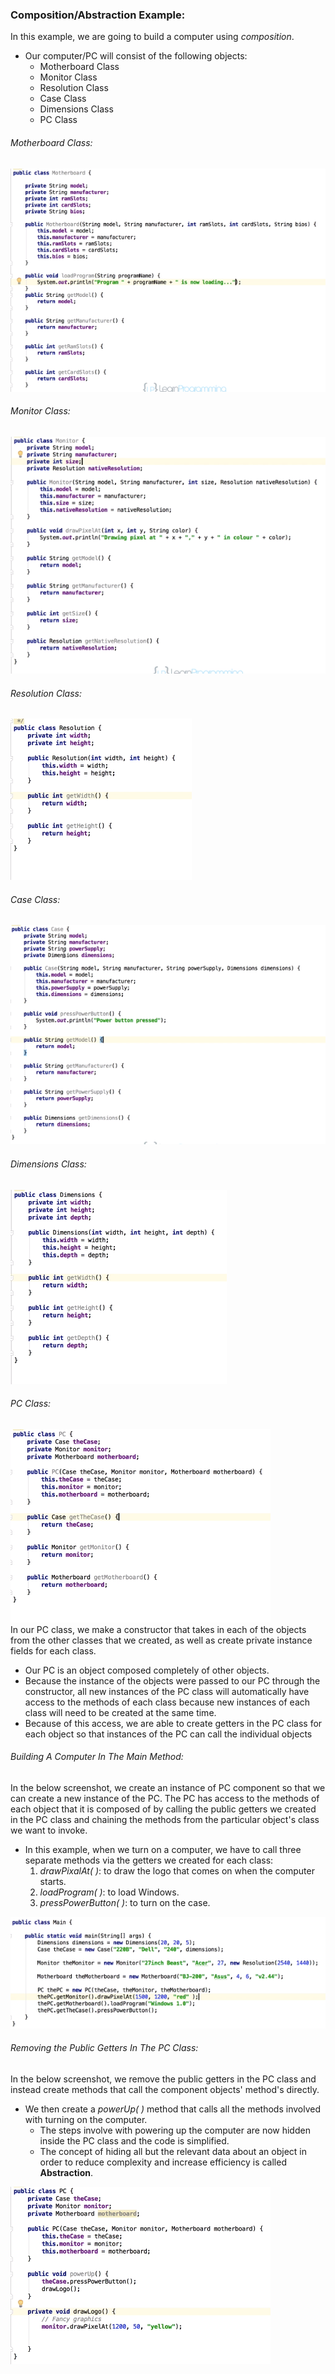### Composition/Abstraction Example:  
In this example, we are going to build a computer using *composition*.
* Our computer/PC will consist of the following objects:
  * Motherboard Class
  * Monitor Class
  * Resolution Class
  * Case Class
  * Dimensions Class
  * PC Class

###### Motherboard Class:  
![](Images/2019-11-26-16-12-22.png) 

###### Monitor Class:  
![](Images/2019-11-26-16-10-42.png)  

###### Resolution Class:  
![](Images/2019-11-26-16-14-41.png)

###### Case Class:
![](Images/2019-11-26-16-07-44.png)

###### Dimensions Class:   
![](Images/2019-11-26-16-13-38.png)

###### PC Class:
![](Images/2019-11-26-16-09-50.png)  
In our PC class, we make a constructor that takes in each of the objects from the other classes that we created, as well as create private instance fields for each class.  
* Our PC is an object composed completely of other objects.
* Because the instance of the objects were passed to our PC through the constructor, all new instances of the PC class will automatically have access to the methods of each class because new instances of each class will need to be created at the same time.
* Because of this access, we are able to create getters in the PC class for each object so that instances of the PC can call the individual objects



###### Building A Computer In The Main Method:  
In the below screenshot, we  create an instance of PC component so that we can create a new instance of the PC. The PC has access to the methods of each object that it is composed of by calling the public getters we created in the PC class and chaining the methods from the particular object's class we want to invoke. 
* In this example, when we turn on a computer, we have to call three separate methods via the getters we created for each class:
  1. *drawPixalAt( )*: to draw the logo that comes on when the computer starts.
  2. *loadProgram( )*: to load Windows.
  3. *pressPowerButton( )*: to turn on the case.

![](Images/2019-11-26-17-33-11.png)   
###### Removing the Public Getters In The PC Class:
In the below screenshot, we remove the public getters in the PC class and instead create methods that call the component objects' method's directly.
* We then create a *powerUp( )* method that calls all the methods involved with turning on the computer.
  * The steps involve with powering up the computer are now hidden inside the PC class and the code is simplified.
  * The concept of hiding all but the relevant data about an object in order to reduce complexity and increase efficiency is called **Abstraction**.
 
![](Images/2019-11-26-17-06-44.png) 



